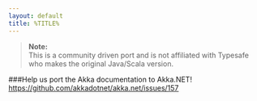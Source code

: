 ```yaml
---
layout: default
title: %TITLE%
---
```

>**Note:**<br/>
>This is a community driven port and is not affiliated with Typesafe who makes the original Java/Scala version.

###Help us port the Akka documentation to Akka.NET!
https://github.com/akkadotnet/akka.net/issues/157

